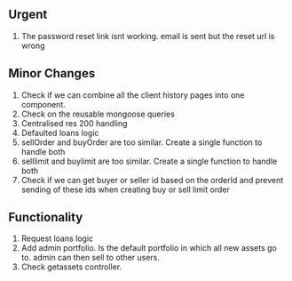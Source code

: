 ## Urgent

1. The password reset link isnt working. email is sent but the reset url is wrong

## Minor Changes

1. Check if we can combine all the client history pages into one component.
2. Check on the reusable mongoose queries
3. Centralised res 200 handling
4. Defaulted loans logic
5. sellOrder and buyOrder are too similar. Create a single function to handle both
6. selllimit and buylimit are too similar. Create a single function to handle both
7. Check if we can get buyer or seller id based on the orderId and prevent sending of these ids when creating buy or sell limit order

## Functionality

1. Request loans logic
2. Add admin portfolio. Is the default portfolio in which all new assets go to. admin can then sell to other users.
3. Check getassets controller.
